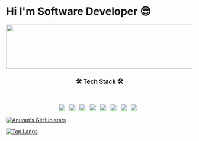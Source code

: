 # Hi I'm Software Developer 😎

<div align=center>
  

<a href="https://github.com/devxb/gitanimals">
  <img src="https://render.gitanimals.org/lines/Parkseungje?pet-id=1" width="1000" height="120"/>
</a>
</div>

<h3 align="center"><b>🛠 Tech Stack 🛠</b></h3>
</br>
<p align="center">
<img src="https://img.shields.io/badge/HTML5-E34F26?style=flat-square&logo=HTML5&logoColor=white"/></a> &nbsp
<img src="https://img.shields.io/badge/CSS3-1572B6?style=flat-square&logo=CSS3&logoColor=white"/></a> &nbsp
<img src="https://img.shields.io/badge/JavaScript-F7DF1E?style=flat-square&logo=JavaScript&logoColor=white"/></a> &nbsp
<img src="https://img.shields.io/badge/JAVA-f0824a?style=flat-square&logo=JAVA&logoColor=white"/></a> &nbsp 
<img src="https://img.shields.io/badge/Python-5689f0?style=flat-square&logo=Python&logoColor=white"/></a> &nbsp 
<img src="https://img.shields.io/badge/Django-0C4931?style=flat-square&logo=Django&logoColor=white"/></a> &nbsp 
<img src="https://img.shields.io/badge/MySQL-4479A1?style=flat-square&logo=MySQL&logoColor=white"/></a> &nbsp 
<img src="https://img.shields.io/badge/Spring-4dc451?style=flat-square&logo=spring&logoColor=white"/></a> &nbsp 




<br>

[![Anurag's GitHub stats](https://github-readme-stats.vercel.app/api?username=Parkseungje&theme=tokyonight)](https://github.com/anuraghazra/github-readme-stats)

[![Top Langs](https://github-readme-stats.vercel.app/api/top-langs/?username=Parkseungje&layout=compact)](https://github.com/anuraghazra/github-readme-stats)


